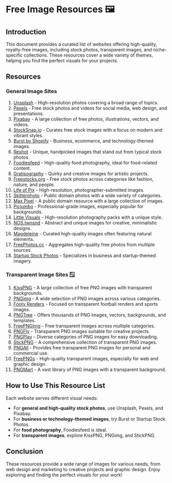 # Free Image Resources 🖼

## Introduction
This document provides a curated list of websites offering high-quality, royalty-free images, including stock photos, transparent images, and niche-specific collections. These resources cover a wide variety of themes, helping you find the perfect visuals for your projects.

## Resources

### General Image Sites
1. [Unsplash](https://unsplash.com/) - High-resolution photos covering a broad range of topics.
2. [Pexels](https://www.pexels.com/) - Free stock photos and videos for social media, web design, and presentations.
3. [Pixabay](https://pixabay.com/) - A large collection of free photos, illustrations, vectors, and videos.
4. [StockSnap.io](https://stocksnap.io/) - Curates free stock images with a focus on modern and vibrant styles.
5. [Burst by Shopify](https://burst.shopify.com/) - Business, ecommerce, and technology-themed images.
6. [Reshot](https://www.reshot.com/) - Unique, handpicked images that stand out from typical stock photos.
7. [Foodiesfeed](https://foodiesfeed.com/) - High-quality food photography, ideal for food-related content.
8. [Gratisography](https://www.gratisography.com/) - Quirky and creative images for artistic projects.
9. [Freestocks.org](http://freestocks.org/) - Free stock photos across categories like fashion, nature, and people.
10. [Life of Pix](http://www.lifeofpix.com/) - High-resolution, photographer-submitted images.
11. [Skitterphoto](http://skitterphoto.com/) - Public domain photos with a wide variety of categories.
12. [Max Pixel](https://www.maxpixel.net/) - A public domain resource with a large collection of images.
13. [Picjumbo](https://picjumbo.com/) - Professional-grade images, especially popular for backgrounds.
14. [Little Visuals](http://littlevisuals.co/) - High-resolution photography packs with a unique style.
15. [NOS.twnsnd](http://nos.twnsnd.co/) - Abstract and unique images for creative, minimalistic designs.
16. [Magdeleine](https://magdeleine.co/browse/) - Curated high-quality images often featuring natural elements.
17. [FreePhotos.cc](https://freephotos.cc/) - Aggregates high-quality free photos from multiple sources.
18. [Startup Stock Photos](https://startupstockphotos.com/) - Specializes in business and startup-themed imagery.

### Transparent Image Sites 🪟
1. [KissPNG](https://www.kisspng.com) - A large collection of free PNG images with transparent backgrounds.
2. [PNGimg](http://pngimg.com/) - A wide selection of PNG images across various categories.
3. [Footy Renders](https://www.footyrenders.com/) - Focused on transparent football renders and sports images.
4. [PNGTree](https://pngtree.com/) - Offers thousands of PNG images, vectors, backgrounds, and templates.
5. [FreePNGImg](https://www.freepngimg.com/) - Free transparent images across multiple categories.
6. [PNGFly](https://www.pngfly.com/) - Transparent PNG images suitable for creative projects.
7. [PNGPlay](http://www.pngplay.com/) - Diverse categories of PNG images for easy downloading.
8. [StickPNG](https://www.stickpng.com/) - A comprehensive collection of transparent PNG images.
9. [PNGAll](http://www.pngall.com/) - Provides free transparent PNG images for personal and commercial use.
10. [FreePNGs](https://www.freepngs.com/) - High-quality transparent images, especially for web and graphic design.
11. [PNGMart](http://www.pngmart.com/) - A vast library of PNG images with a transparent background.

## How to Use This Resource List
Each website serves different visual needs:
- For **general and high-quality stock photos**, use Unsplash, Pexels, and Pixabay.
- For **business or technology-themed images**, try Burst or Startup Stock Photos.
- For **food photography**, Foodiesfeed is ideal.
- For **transparent images**, explore KissPNG, PNGimg, and StickPNG.

## Conclusion
These resources provide a wide range of images for various needs, from web design and marketing to creative projects and graphic design. Enjoy exploring and finding the perfect visuals for your work!
